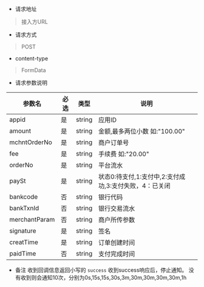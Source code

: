 - 请求地址
> 接入方URL
- 请求方式
> POST
- content-type
> FormData
- 请求参数说明

|参数名|必选|类型|说明|
|--|--|--|--|
|appid|是|string|应用ID|
|amount|是|string|金额,最多两位小数 如:"100.00"|
|mchntOrderNo|是|string|商户订单号|
|fee|是|string|手续费 如:"20.00"|
|orderNo|是|string|平台流水|
|paySt|是|string|状态0:待支付,1:支付中,2:支付成功,3:支付失败，4：已关闭|
|bankcode|否|string|银行代码|
|bankTxnId|否|string|银行交易流水|
|merchantParam|否|string|商户所传参数|
|signature|是|string|签名|
|creatTime|是|string|订单创建时间|
|paidTime|否|string|支付完成时间|
- 备注
  收到回调信息返回小写的 ```success``` 收到success响应后，停止通知。
  没有收到则会通知10次，分别为0s,15s,15s,30s,3m,30m,30m,30m,30m,1h